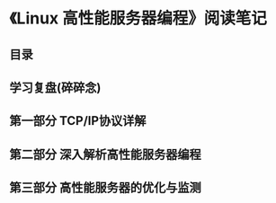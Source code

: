 # 《Linux 高性能服务器编程》阅读笔记
## 目录

## 学习复盘(碎碎念)

## 第一部分 TCP/IP协议详解

## 第二部分 深入解析高性能服务器编程

## 第三部分 高性能服务器的优化与监测
